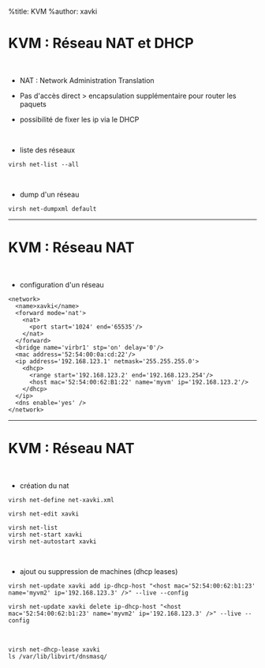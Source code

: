 %title: KVM
%author: xavki


# KVM : Réseau NAT et DHCP


<br>


* NAT : Network Administration Translation

* Pas d'accès direct > encapsulation supplémentaire pour router les paquets

* possibilité de fixer les ip via le DHCP

<br>


* liste des réseaux

```
virsh net-list --all
```

<br>


* dump d'un réseau

```
virsh net-dumpxml default
```

-----------------------------------------------------------------------------------

# KVM : Réseau NAT


<br>


* configuration d'un réseau

```
<network>
  <name>xavki</name>
  <forward mode='nat'>
    <nat>
      <port start='1024' end='65535'/>
    </nat>
  </forward>
  <bridge name='virbr1' stp='on' delay='0'/>
  <mac address='52:54:00:0a:cd:22'/>
  <ip address='192.168.123.1' netmask='255.255.255.0'>
    <dhcp>
      <range start='192.168.123.2' end='192.168.123.254'/>
      <host mac='52:54:00:62:B1:22' name='myvm' ip='192.168.123.2'/>
    </dhcp>
  </ip>
  <dns enable='yes' />
</network>
```

-----------------------------------------------------------------------------------

# KVM : Réseau NAT


<br>


* création du nat

```
virsh net-define net-xavki.xml

virsh net-edit xavki

virsh net-list
virsh net-start xavki
virsh net-autostart xavki
```

<br>


* ajout ou suppression de machines (dhcp leases)

```
virsh net-update xavki add ip-dhcp-host "<host mac='52:54:00:62:b1:23' name='myvm2' ip='192.168.123.3' />" --live --config

virsh net-update xavki delete ip-dhcp-host "<host mac='52:54:00:62:b1:23' name='myvm2' ip='192.168.123.3' />" --live --config
```

<br>


```
virsh net-dhcp-lease xavki
ls /var/lib/libvirt/dnsmasq/
```
